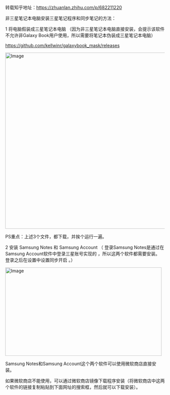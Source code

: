 转载知乎地址：https://zhuanlan.zhihu.com/p/682211220

非三星笔记本电脑安装三星笔记程序和同步笔记的方法：

1 将电脑假装成三星笔记本电脑
（因为非三星笔记本电脑直接安装，会提示该软件不允许非Galaxy Book用户使用，所以需要将笔记本伪装成三星笔记本电脑）

https://github.com/kellwinr/galaxybook_mask/releases


<img width="1344" height="556" alt="Image" src="https://github.com/user-attachments/assets/1a29eb19-f2cb-4450-aa2b-45ee821bb204" />


PS重点：上述3个文件，都下载，并挨个运行一遍。

2 安装 Samsung Notes 和 Samsung Account
（ 登录Samsung Notes是通过在Samsung Account软件中登录三星账号实现的 ，所以这两个软件都需要安装。 登录之后在设置中设置同步开启 。）

<img width="494" height="279" alt="Image" src="https://github.com/user-attachments/assets/92450bd8-a110-4287-901f-6d46d9836947" />


Samsung Notes和Samsung Account这个两个软件可以使用微软商店直接安装。

如果微软商店不能使用，可以通过微软商店镜像下载程序安装（将微软商店中这两个软件的链接复制粘贴到下面网址的搜索框，然后就可以下载安装）。

<!-- ##{"timestamp":1737349200}## -->

